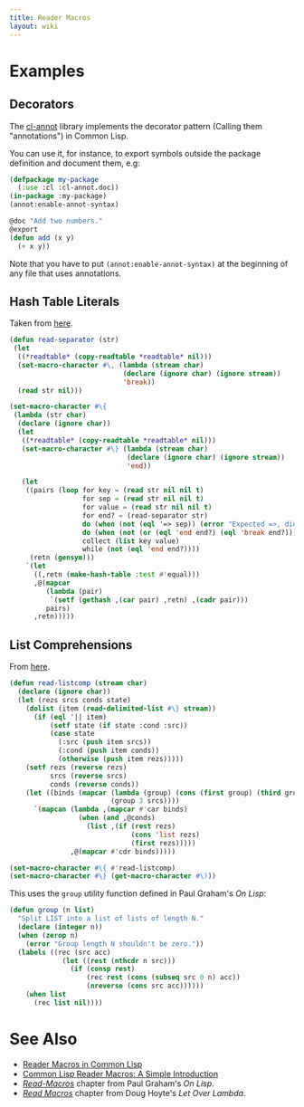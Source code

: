 ```yaml
---
title: Reader Macros
layout: wiki
---
```


# Examples

## Decorators

The [cl-annot](https://github.com/arielnetworks/cl-annot) library implements the
decorator pattern (Calling them "annotations") in Common Lisp.

You can use it, for instance, to export symbols outside the package definition
and document them, e.g:

~~~lisp
(defpackage my-package
  (:use :cl :cl-annot.doc))
(in-package :my-package)
(annot:enable-annot-syntax)

@doc "Add two numbers."
@export
(defun add (x y)
  (+ x y))
~~~

Note that you have to put `(annot:enable-annot-syntax)` at the beginning of any
file that uses annotations.

## Hash Table Literals

Taken from [here](http://frank.kank.net/essays/hash.html).

~~~lisp
(defun read-separator (str)
 (let
  ((*readtable* (copy-readtable *readtable* nil)))
  (set-macro-character #\, (lambda (stream char)
                            (declare (ignore char) (ignore stream))
                            'break))
  (read str nil)))

(set-macro-character #\{
 (lambda (str char)
  (declare (ignore char))
  (let
   ((*readtable* (copy-readtable *readtable* nil)))
   (set-macro-character #\} (lambda (stream char)
                             (declare (ignore char) (ignore stream))
                             'end))

   (let
    ((pairs (loop for key = (read str nil nil t)
                  for sep = (read str nil nil t)
                  for value = (read str nil nil t)
                  for end? = (read-separator str)
                  do (when (not (eql '=> sep)) (error "Expected =>, did not get"))
                  do (when (not (or (eql 'end end?) (eql 'break end?))) (error "Expected , or }"))
                  collect (list key value)
                  while (not (eql 'end end?))))
     (retn (gensym)))
    `(let
      ((,retn (make-hash-table :test #'equal)))
      ,@(mapcar
         (lambda (pair)
          `(setf (gethash ,(car pair) ,retn) ,(cadr pair)))
         pairs)
      ,retn)))))
~~~

## List Comprehensions

From [here](http://lisp-univ-etc.blogspot.com/2013/01/real-list-comprehensions-in-lisp.html).

~~~lisp
(defun read-listcomp (stream char)
  (declare (ignore char))
  (let (rezs srcs conds state)
    (dolist (item (read-delimited-list #\} stream))
      (if (eql '|| item)
          (setf state (if state :cond :src))
          (case state
            (:src (push item srcs))
            (:cond (push item conds))
            (otherwise (push item rezs)))))
    (setf rezs (reverse rezs)
          srcs (reverse srcs)
          conds (reverse conds))
    (let ((binds (mapcar (lambda (group) (cons (first group) (third group)))
                         (group 3 srcs))))
      `(mapcan (lambda ,(mapcar #'car binds)
                 (when (and ,@conds)
                   (list ,(if (rest rezs)
                              (cons 'list rezs)
                              (first rezs)))))
               ,@(mapcar #'cdr binds)))))

(set-macro-character #\{ #'read-listcomp)
(set-macro-character #\} (get-macro-character #\)))
~~~

This uses the `group` utility function defined in Paul Graham's *On Lisp*:

~~~lisp
(defun group (n list)
  "Split LIST into a list of lists of length N."
  (declare (integer n))
  (when (zerop n)
    (error "Group length N shouldn't be zero."))
  (labels ((rec (src acc)
             (let ((rest (nthcdr n src)))
               (if (consp rest)
                   (rec rest (cons (subseq src 0 n) acc))
                   (nreverse (cons src acc))))))
    (when list
      (rec list nil))))
~~~

# See Also

- [Reader Macros in Common Lisp](https://gist.github.com/chaitanyagupta/9324402)
- [Common Lisp Reader Macros: A Simple Introduction](http://dorophone.blogspot.com/2008/03/common-lisp-reader-macros-simple.html)
- [*Read-Macros*](http://dunsmor.com/lisp/onlisp/onlisp_21.html) chapter from
  Paul Graham's *On Lisp*.
- [*Read Macros*](http://letoverlambda.com/index.cl/guest/chap4.html) chapter
  from Doug Hoyte's *Let Over Lambda*.
